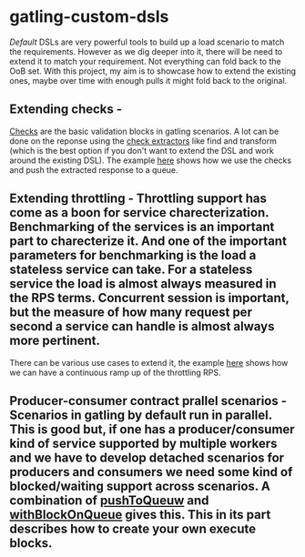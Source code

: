 # gatling-custom-dsls

_Default_ DSLs are very powerful tools to build up a load scenario to match the requirements. However as we dig deeper into it, there will be need to extend it to match your requirement. Not everything can fold back to the OoB set. With this project, my aim is to showcase how to extend the existing ones, maybe over time with enough pulls it might fold back to the original.

## Extending checks - 
[Checks](http://gatling.io/docs/2.2.1/http/http_check.html) are the basic validation blocks in gatling scenarios. A lot can be done on the reponse using the [check extractors](http://gatling.io/docs/2.2.1/http/http_check.html#http-check-extracting) like find and transform (which is the best option if you don't want to extend the DSL and work around the existing DSL). The example [here]() shows how we use the checks and push the extracted response to a queue.

## Extending throttling - Throttling support has come as a boon for service charecterization. Benchmarking of the services is an important part to charecterize it. And one of the important parameters for benchmarking is the load a stateless service can take. For a stateless service the load is almost always measured in the RPS terms. Concurrent session is important, but the measure of how many request per second a service can handle is almost always more pertinent.

There can be various use cases to extend it, the example [here]() shows how we can have a continuous ramp up of the throttling RPS.

## Producer-consumer contract prallel scenarios - Scenarios in gatling by default run in parallel. This is good but, if one has a producer/consumer kind of service supported by multiple workers and we have to develop detached scenarios for producers and consumers we need some kind of blocked/waiting support across scenarios. A combination of [pushToQueuw]() and [withBlockOnQueue]() gives this. This in its part describes how to create your own execute blocks.

